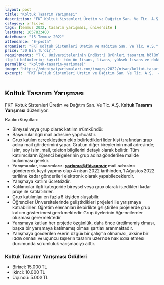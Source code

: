 ```yaml
---
layout: post
title: "Koltuk Tasarım Yarışması"
description: "FKT Koltuk Sistemleri Üretim ve Dağıtım San. Ve Tic. A.Ş. 'Koltuk Tasarım Yarışması' düzenliyor."
category: articles
tags: [temmuz 2022, tasarım yarışması, üniversite ]
lastDate: 1657832400
dateHuman: "15 Temmuz 2022"
attendance: "E-posta"
organizer: "FKT Koltuk Sistemleri Üretim ve Dağıtım San. Ve Tic. A.Ş."
price: "30 Bin TL'dir."
requirements: "T.C. Üniversitelerinin Endüstri ürünleri tasarımı bölümleri ve Mühendislik fakültelerindeki
ilgili bölümlerin; kayıtlı tüm ön lisans, lisans, yüksek lisans ve doktora öğrencilerine açıktır."
permalink: "koltuk-tasarim-yarismasi"
image: "https://edebiyatyarismalari.com/images/2022/nisan/koltuk-tasarim-yarismasi.jpg"
excerpt:  "FKT Koltuk Sistemleri Üretim ve Dağıtım San. Ve Tic. A.Ş.  <strong> Koltuk Tasarım Yarışması </strong> düzenliyor."
---
```


## Koltuk Tasarım Yarışması
FKT Koltuk Sistemleri Üretim ve Dağıtım San. Ve Tic. A.Ş. **Koltuk Tasarım Yarışması** düzenliyor.

Katılım Koşulları:
- Bireysel veya grup olarak katılım mümkündür.
- Başvurular ilgili mail adresine yapılacaktır.
- Grup katılım gerçekleştiren ekip belirledikleri lider kişi tarafından grup adına mail gönderimini yapar. Grubun diğer bireylerinin mail adresinde; isim, soy isim, mail, telefon bilgilerini detaylı olarak belirtir. Tüm katılımcıların öğrenci belgelerinin grup adına gönderilen mailde bulunması gerekir.
- Yarışmacılar, tasarımlarını **yarisma@fkt.com.tr** mail adresine göndererek kayıt yapmış olup 4 nisan 2022 tarihinden, 1 Ağustos 2022 tarihine kadar gönderileri elektronik olarak yapabileceklerdir.
- Yarışmaya katılım ücretsizdir.
- Katılımcılar ilgili kategoride bireysel veya grup olarak istedikleri kadar proje ile katılabilirler.
- Grup katılımları en fazla 6 kişiden oluşabilir.
- Öğrenciler Üniversitelerinde geliştirdikleri projeleri ile yarışmaya katılabilirler. Öğretim elemanları ile birlikte geliştirilen projelerde grup katılım gösterilmesi gerekmektedir. Grup üyelerinin öğrencilerden oluşması gerekmektedir.
- Yarışmaya katılan her projede özgünlük, daha önce üretilmemiş olması, başka bir yarışmaya katılmamış olması şartları aranmaktadır.
- Yarışmaya gönderilen eserin özgün bir çalışma olmaması, aksine bir iddia olması ve üçüncü kişilerin tasarım üzerinde hak iddia etmesi durumunda sorumluluk yarışmacıya aittir.

### Koltuk Tasarım Yarışması Ödülleri
- Birinci: 15.000 TL
- İkinci: 10.000 TL
- Üçüncü: 5.000 TL